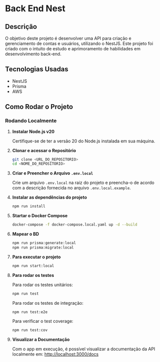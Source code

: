 # Back End Nest

## Descrição

O objetivo deste projeto é desenvolver uma API para criação e gerenciamento de contas e usuários, utilizando o NestJS. Este projeto foi criado com o intuito de estudo e aprimoramento de habilidades em desenvolvimento back-end.

## Tecnologias Usadas

- NestJS
- Prisma
- AWS

## Como Rodar o Projeto

### Rodando Localmente

1. **Instalar Node.js v20**

   Certifique-se de ter a versão 20 do Node.js instalada em sua máquina.

2. **Clonar e acessar o Repositório**

   ```bash
   git clone <URL_DO_REPOSITORIO>
   cd <NOME_DO_REPOSITORIO>
   ```

3. **Criar e Preencher o Arquivo `.env.local`**

   Crie um arquivo `.env.local` na raiz do projeto e preencha-o de acordo com a descrição fornecida no arquivo `.env.local.example`.

4. **Instalar as dependências do projeto**

   ```bash
   npm run install
   ```

5. **Startar o Docker Compose**

   ```bash
   docker-compose -f docker-compose.local.yaml up -d --build
   ```

6. **Mapear o BD**

    ```bash
    npm run prisma:generate:local
    npm run prisma:migrate:local
    ```

7. **Para executar o projeto**

    ```bash
    npm run start:local
    ```

8. **Para rodar os testes**

   Para rodar os testes unitários:

   ```bash
   npm run test
   ```

   Para rodar os testes de integração:

   ```bash
   npm run test:e2e
   ```

   Para verificar o test coverage:
   ```bash
   npm run test:cov
   ```

9. **Visualizar a Documentação**

   Com o app em execução, é possível visualizar a documentação da API localmente em: [http://localhost:3000/docs](http://localhost:3000/docs)


